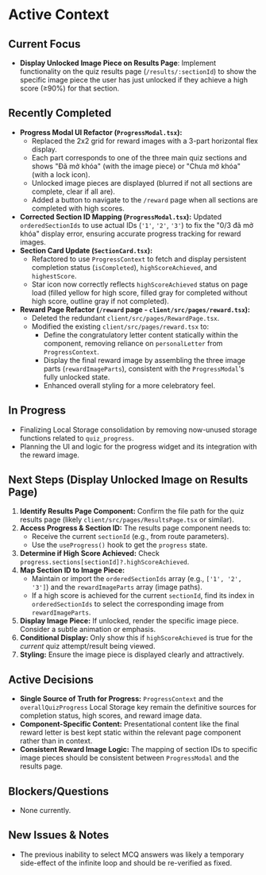 # Active Context

## Current Focus
- **Display Unlocked Image Piece on Results Page**: Implement functionality on the quiz results page (`/results/:sectionId`) to show the specific image piece the user has just unlocked if they achieve a high score (≥90%) for that section.

## Recently Completed
- **Progress Modal UI Refactor (`ProgressModal.tsx`):**
    - Replaced the 2x2 grid for reward images with a 3-part horizontal flex display.
    - Each part corresponds to one of the three main quiz sections and shows "Đã mở khóa" (with the image piece) or "Chưa mở khóa" (with a lock icon).
    - Unlocked image pieces are displayed (blurred if not all sections are complete, clear if all are).
    - Added a button to navigate to the `/reward` page when all sections are completed with high scores.
- **Corrected Section ID Mapping (`ProgressModal.tsx`):** Updated `orderedSectionIds` to use actual IDs (`'1'`, `'2'`, `'3'`) to fix the "0/3 đã mở khóa" display error, ensuring accurate progress tracking for reward images.
- **Section Card Update (`SectionCard.tsx`):**
    - Refactored to use `ProgressContext` to fetch and display persistent completion status (`isCompleted`), `highScoreAchieved`, and `highestScore`.
    - Star icon now correctly reflects `highScoreAchieved` status on page load (filled yellow for high score, filled gray for completed without high score, outline gray if not completed).
- **Reward Page Refactor (`/reward` page - `client/src/pages/reward.tsx`):**
    - Deleted the redundant `client/src/pages/RewardPage.tsx`.
    - Modified the existing `client/src/pages/reward.tsx` to:
        - Define the congratulatory letter content statically within the component, removing reliance on `personalLetter` from `ProgressContext`.
        - Display the final reward image by assembling the three image parts (`rewardImageParts`), consistent with the `ProgressModal`'s fully unlocked state.
        - Enhanced overall styling for a more celebratory feel.

## In Progress
- Finalizing Local Storage consolidation by removing now-unused storage functions related to `quiz_progress`.
- Planning the UI and logic for the progress widget and its integration with the reward image.

## Next Steps (Display Unlocked Image on Results Page)
1.  **Identify Results Page Component:** Confirm the file path for the quiz results page (likely `client/src/pages/ResultsPage.tsx` or similar).
2.  **Access Progress & Section ID:** The results page component needs to:
    *   Receive the current `sectionId` (e.g., from route parameters).
    *   Use the `useProgress()` hook to get the `progress` state.
3.  **Determine if High Score Achieved:** Check `progress.sections[sectionId]?.highScoreAchieved`.
4.  **Map Section ID to Image Piece:**
    *   Maintain or import the `orderedSectionIds` array (e.g., `['1', '2', '3']`) and the `rewardImageParts` array (image paths).
    *   If a high score is achieved for the current `sectionId`, find its index in `orderedSectionIds` to select the corresponding image from `rewardImageParts`.
5.  **Display Image Piece:** If unlocked, render the specific image piece. Consider a subtle animation or emphasis.
6.  **Conditional Display:** Only show this if `highScoreAchieved` is true for the *current* quiz attempt/result being viewed.
7.  **Styling:** Ensure the image piece is displayed clearly and attractively.

## Active Decisions
- **Single Source of Truth for Progress:** `ProgressContext` and the `overallQuizProgress` Local Storage key remain the definitive sources for completion status, high scores, and reward image data.
- **Component-Specific Content:** Presentational content like the final reward letter is best kept static within the relevant page component rather than in context.
- **Consistent Reward Image Logic:** The mapping of section IDs to specific image pieces should be consistent between `ProgressModal` and the results page.

## Blockers/Questions
- None currently.

## New Issues & Notes
- The previous inability to select MCQ answers was likely a temporary side-effect of the infinite loop and should be re-verified as fixed. 